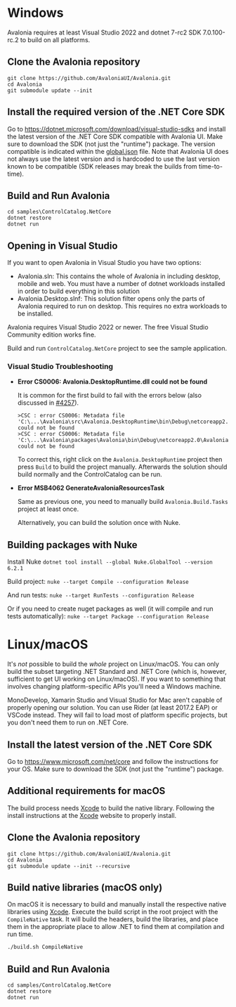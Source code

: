 # Windows

Avalonia requires at least Visual Studio 2022 and dotnet 7-rc2 SDK 7.0.100-rc.2 to build on all platforms.

##  Clone the Avalonia repository

```
git clone https://github.com/AvaloniaUI/Avalonia.git
cd Avalonia
git submodule update --init
```

## Install the required version of the .NET Core SDK

Go to https://dotnet.microsoft.com/download/visual-studio-sdks and install the latest version of the .NET Core SDK compatible with Avalonia UI. Make sure to download the SDK (not just the "runtime") package. The version compatible is indicated within the [global.json](https://github.com/AvaloniaUI/Avalonia/blob/master/global.json) file. Note that Avalonia UI does not always use the latest version and is hardcoded to use the last version known to be compatible (SDK releases may break the builds from time-to-time).

##  Build and Run Avalonia

```
cd samples\ControlCatalog.NetCore
dotnet restore
dotnet run
```

##  Opening in Visual Studio

If you want to open Avalonia in Visual Studio you have two options:

- Avalonia.sln: This contains the whole of Avalonia in including desktop, mobile and web. You must have a number of dotnet workloads installed in order to build everything in this solution
- Avalonia.Desktop.slnf: This solution filter opens only the parts of Avalonia required to run on desktop. This requires no extra workloads to be installed.

Avalonia requires Visual Studio 2022 or newer. The free Visual Studio Community edition works fine.

Build and run `ControlCatalog.NetCore` project to see the sample application.

### Visual Studio Troubleshooting

 * **Error CS0006: Avalonia.DesktopRuntime.dll could not be found**

    It is common for the first build to fail with the errors below (also discussed in [#4257](https://github.com/AvaloniaUI/Avalonia/issues/4257)).
    ```
    >CSC : error CS0006: Metadata file 'C:\...\Avalonia\src\Avalonia.DesktopRuntime\bin\Debug\netcoreapp2.0\Avalonia.DesktopRuntime.dll' could not be found
    >CSC : error CS0006: Metadata file 'C:\...\Avalonia\packages\Avalonia\bin\Debug\netcoreapp2.0\Avalonia.dll' could not be found
    ```
    To correct this, right click on the `Avalonia.DesktopRuntime` project then press `Build` to build the project manually. Afterwards the solution should build normally and the ControlCatalog can be run.
 * **Error MSB4062 GenerateAvaloniaResourcesTask**

    Same as previous one, you need to manually build `Avalonia.Build.Tasks` project at least once.

    Alternatively, you can build the solution once with Nuke.

## Building packages with Nuke

Install Nuke
`dotnet tool install --global Nuke.GlobalTool --version 6.2.1`

Build project:
`nuke --target Compile --configuration Release`

And run tests:
`nuke --target RunTests --configuration Release`

Or if you need to create nuget packages as well (it will compile and run tests automatically):
`nuke --target Package --configuration Release`

# Linux/macOS

It's *not* possible to build the *whole* project on Linux/macOS. You can only build the subset targeting .NET Standard and .NET Core (which is, however, sufficient to get UI working on Linux/macOS). If you want to something that involves changing platform-specific APIs you'll need a Windows machine.

MonoDevelop, Xamarin Studio and Visual Studio for Mac aren't capable of properly opening our solution. You can use Rider (at least 2017.2 EAP) or VSCode instead. They will fail to load most of platform specific projects, but you don't need them to run on .NET Core.

##  Install the latest version of the .NET Core SDK

Go to https://www.microsoft.com/net/core and follow the instructions for your OS. Make sure to download the SDK (not just the "runtime") package.

##  Additional requirements for macOS

The build process needs [Xcode](https://developer.apple.com/xcode/) to build the native library.  Following the install instructions at the [Xcode](https://developer.apple.com/xcode/) website to properly install.

##  Clone the Avalonia repository

```
git clone https://github.com/AvaloniaUI/Avalonia.git
cd Avalonia
git submodule update --init --recursive
```

## Build native libraries (macOS only)

On macOS it is necessary to build and manually install the respective native libraries using [Xcode](https://developer.apple.com/xcode/). Execute the build script in the root project with the `CompileNative` task. It will build the headers, build the libraries, and place them in the appropriate place to allow .NET to find them at compilation and run time.

```bash
./build.sh CompileNative
```

##  Build and Run Avalonia

```
cd samples/ControlCatalog.NetCore
dotnet restore
dotnet run
```

